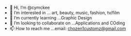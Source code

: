 - 👋 Hi, I’m @cymckee
- 👀 I’m interested in ... art, beauty, music, fashion, tv/film 
- 🌱 I’m currently learning ...Graphic Design
- 💞️ I’m looking to collaborate on ...Applications and COding
- 📫 How to reach me ...email: chozen1customz@gmail.com 

<!---
cymckee/cymckee is a ✨ special ✨ repository because its `README.md` (this file) appears on your GitHub profile.
You can click the Preview link to take a look at your changes.
--->
